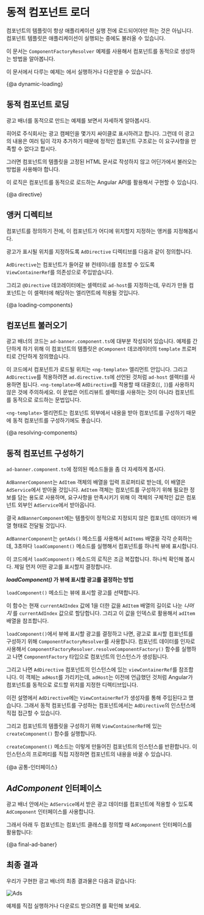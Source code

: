<!--
# Dynamic component loader
-->
# 동적 컴포넌트 로더

<!--
Component templates are not always fixed. An application may need to load new components at runtime.

This cookbook shows you how to use `ComponentFactoryResolver` to add components dynamically.

See the <live-example name="dynamic-component-loader"></live-example>
of the code in this cookbook.
-->
컴포넌트의 템플릿이 항상 애플리케이션 실행 전에 로드되어야만 하는 것은 아닙니다.
컴포넌트 템플릿은 애플리케이션이 실행되는 중에도 불러올 수 있습니다.

이 문서는 `ComponentFactoryResolver` 예제를 사용해서 컴포넌트를 동적으로 생성하는 방법을 알아봅니다.

이 문서에서 다루는 예제는 <live-example name="dynamic-component-loader"></live-example>에서 실행하거나 다운받을 수 있습니다.


{@a dynamic-loading}

<!--
## Dynamic component loading
-->
## 동적 컴포넌트 로딩

<!--
The following example shows how to build a dynamic ad banner.

The hero agency is planning an ad campaign with several different
ads cycling through the banner. New ad components are added
frequently by several different teams. This makes it impractical
to use a template with a static component structure.

Instead, you need a way to load a new component without a fixed
reference to the component in the ad banner's template.

Angular comes with its own API for loading components dynamically.
-->
광고 배너를 동적으로 만드는 예제를 보면서 자세하게 알아봅시다.

히어로 주식회사는 광고 캠페인을 몇가지 싸이클로 표시하려고 합니다.
그런데 이 광고의 내용은 여러 팀이 각자 추가하기 때문에 정적인 컴포넌트 구조로는 이 요구사항을 만족할 수 없다고 합시다.

그러면 컴포넌트의 템플릿을 고정된 HTML 문서로 작성하지 않고 어딘가에서 불러오는 방법을 사용해야 합니다.

이 로직은 컴포넌트를 동적으로 로드하는 Angular API를 활용해서 구현할 수 있습니다.


{@a directive}

<!--
## The anchor directive
-->
## 앵커 디렉티브

<!--
Before you can add components you have to define an anchor point
to tell Angular where to insert components.

The ad banner uses a helper directive called `AdDirective` to
mark valid insertion points in the template.
-->
컴포넌트를 정의하기 전에, 이 컴포넌트가 어디에 위치할지 지정하는 앵커를 지정해봅시다.

광고가 표시될 위치를 지정하도록 `AdDirective` 디렉티브를 다음과 같이 정의합니다.

<code-example path="dynamic-component-loader/src/app/ad.directive.ts" header="src/app/ad.directive.ts"></code-example>


<!--
`AdDirective` injects `ViewContainerRef` to gain access to the view
container of the element that will host the dynamically added component.

In the `@Directive` decorator, notice the selector name, `ad-host`;
that's what you use to apply the directive to the element.
The next section shows you how.
-->
`AdDirective`는 컴포넌트가 들어갈 뷰 컨테이너를 참조할 수 있도록 `ViewContainerRef`를 의존성으로 주입받습니다.

그리고 `@Directive` 데코레이터에는 셀렉터로 `ad-host`를 지정하는데, 우리가 만들 컴포넌트는 이 셀렉터에 해당하는 엘리먼트에 적용될 것입니다.


{@a loading-components}

<!--
## Loading components
-->
## 컴포넌트 불러오기

<!--
Most of the ad banner implementation is in `ad-banner.component.ts`.
To keep things simple in this example, the HTML is in the `@Component`
decorator's `template` property as a template string.

The `<ng-template>` element is where you apply the directive you just made.
To apply the `AdDirective`, recall the selector from `ad.directive.ts`,
`ad-host`. Apply that to `<ng-template>` without the square brackets. Now Angular knows
where to dynamically load components.


<code-example path="dynamic-component-loader/src/app/ad-banner.component.ts" region="ad-host" header="src/app/ad-banner.component.ts (template)"></code-example>



The `<ng-template>` element is a good choice for dynamic components
because it doesn't render any additional output.
-->
광고 배너의 코드는 `ad-banner.component.ts`에 대부분 작성되어 있습니다.
예제를 간단하게 하기 위해 이 컴포넌트의 템플릿은 `@Component` 데코레이터의 `template` 프로퍼티로 간단하게 정의했습니다.

이 코드에서 컴포넌트가 로드될 위치는 `<ng-template>` 엘리먼트 안입니다.
그리고 `AdDirective`를 적용하려면 `ad.directive.ts`에 선언된 것처럼 `ad-host` 셀렉터를 사용하면 됩니다.
`<ng-template>`에 `AdDirective`를 적용할 때 대괄호(`[`, `]`)를 사용하지 않은 것에 주의하세요.
이 문법은 어트리뷰트 셀렉터를 사용하는 것이 아니라 컴포넌트를 동적으로 로드하는 문법입니다.

<code-example path="dynamic-component-loader/src/app/ad-banner.component.ts" region="ad-host" header="src/app/ad-banner.component.ts (템플릿)"></code-example>


`<ng-template>` 엘리먼트는 컴포넌트 외부에서 내용을 받아 컴포넌트를 구성하기 때문에 동적 컴포넌트를 구성하기에도 좋습니다.


{@a resolving-components}

<!--
## Resolving components
-->
## 동적 컴포넌트 구성하기

<!--
Take a closer look at the methods in `ad-banner.component.ts`.

`AdBannerComponent` takes an array of `AdItem` objects as input,
which ultimately comes from `AdService`.  `AdItem` objects specify
the type of component to load and any data to bind to the
component.`AdService` returns the actual ads making up the ad campaign.

Passing an array of components to `AdBannerComponent` allows for a
dynamic list of ads without static elements in the template.

With its `getAds()` method, `AdBannerComponent` cycles through the array of `AdItems`
and loads a new component every 3 seconds by calling `loadComponent()`.


<code-example path="dynamic-component-loader/src/app/ad-banner.component.ts" region="class" header="src/app/ad-banner.component.ts (excerpt)"></code-example>



The `loadComponent()` method is doing a lot of the heavy lifting here.
Take it step by step. First, it picks an ad.
-->
`ad-banner.component.ts`에 정의된 메소드들을 좀 더 자세하게 봅시다.

`AdBannerComponent`는 `AdItem` 객체의 배열을 입력 프로퍼티로 받는데, 이 배열은 `AdService`에서 받아올 것입니다.
`AdItem` 객체는 컴포넌트를 구성하기 위해 필요한 정보를 담는 용도로 사용하며, 요구사항을 만족시키기 위해 이 객체의 구체적인 값은 컴포넌트 외부인 `AdService`에서 받아옵니다.

결국 `AdBannerComponent`에는 템플릿이 정적으로 지정되지 않은 컴포넌트 데이터가 배열 형태로 전달될 것입니다.

`AdBannerComponent`는 `getAds()` 메소드를 사용해서 `AdItems` 배열을 각각 순회하는데, 3초마다 `loadComponent()` 메소드를 실행해서 컴포넌트를 하나씩 뷰에 표시합니다.

<code-example path="dynamic-component-loader/src/app/ad-banner.component.ts" region="class" header="src/app/ad-banner.component.ts (일부)"></code-example>


이 코드에서 `loadComponent()` 메소드의 로직은 조금 복잡합니다.
하나씩 확인해 봅시다. 제일 먼저 어떤 광고를 표시할지 결정합니다.


<div class="alert is-helpful">


<!--
**How _loadComponent()_ chooses an ad**

The `loadComponent()` method chooses an ad using some math.

First, it sets the `currentAdIndex` by taking whatever it
currently is plus one, dividing that by the length of the `AdItem` array, and
using the _remainder_ as the new `currentAdIndex` value. Then, it uses that
value to select an `adItem` from the array.
-->
**_loadComponent()_ 가 뷰에 표시할 광고를 결정하는 방법**

`loadComponent()` 메소드는 뷰에 표시할 광고를 선택합니다.

이 함수는 현재 `currentAdIndex` 값에 1을 더한 값을 `AdItem` 배열의 길이로 나눈 _나머지_ 를 `currentAdIndex` 값으로 할당합니다.
그리고 이 값을 인덱스로 활용해서 `adItem` 배열을 참조합니다.

</div>


<!--
After `loadComponent()` selects an ad, it uses `ComponentFactoryResolver`
to resolve a `ComponentFactory` for each specific component.
The `ComponentFactory` then creates an instance of each component.

Next, you're targeting the `viewContainerRef` that
exists on this specific instance of the component. How do you know it's
this specific instance? Because it's referring to `adHost` and `adHost` is the
directive you set up earlier to tell Angular where to insert dynamic components.

As you may recall, `AdDirective` injects `ViewContainerRef` into its constructor.
This is how the directive accesses the element that you want to use to host the dynamic component.

To add the component to the template, you call `createComponent()` on `ViewContainerRef`.

The `createComponent()` method returns a reference to the loaded component.
Use that reference to interact with the component by assigning to its properties or calling its methods.
-->
`loadComponent()`에서 뷰에 표시할 광고를 결정하고 나면, 광고로 표시할 컴포넌트를 구성하기 위해 `ComponentFactoryResolver`를 사용합니다.
컴포넌트 데이터를 인자로 사용해서 `ComponentFactoryResolver.resolveComponentFactory()` 함수를 실행하고 나면 `ComponentFactory` 타입으로 컴포넌트의 인스턴스가 생성됩니다.

그리고 나면 `AdDirective` 컴포넌트의 인스턴스에 있는 `viewContainerRef`를 참조합니다.
이 객체는 `adHost`를 가리키는데, `adHost`는 이전에 언급했던 것처럼 Angular가 컴포넌트를 동적으로 로드할 위치를 지정한 디렉티브입니다.

이전 설명에서 `AdDirective`에는 `ViewContainerRef`가 생성자를 통해 주입된다고 했습니다.
그래서 동적 컴포넌트를 구성하는 컴포넌트에서는 `AdDirective`의 인스턴스에 직접 접근할 수 있습니다.

그리고 컴포넌트의 템플릿을 구성하기 위해 `ViewContainerRef`에 있는 `createComponent()` 함수를 실행합니다.

`createComponent()` 메소드는 이렇게 만들어진 컴포넌트의 인스턴스를 반환합니다.
이 인스턴스의 프로퍼티를 직접 지정하면 컴포넌트의 내용을 바꿀 수 있습니다.


<!--
{@a common-interface}
-->
{@a 공통-인터페이스}

<!--
## The _AdComponent_ interface
-->
## _AdComponent_ 인터페이스

<!--
In the ad banner, all components implement a common `AdComponent` interface to
standardize the API for passing data to the components.

Here are two sample components and the `AdComponent` interface for reference:
-->
광고 배너 안에서는 `AdService`에서 받은 광고 데이터를 컴포넌트에 적용할 수 있도록 `AdComponent` 인터페이스를 사용합니다.

그래서 아래 두 컴포넌트는 컴포넌트 클래스를 정의할 때 `AdComponent` 인터페이스를 활용합니다:

<code-tabs>

  <code-pane header="hero-job-ad.component.ts" path="dynamic-component-loader/src/app/hero-job-ad.component.ts">

  </code-pane>

  <code-pane header="hero-profile.component.ts" path="dynamic-component-loader/src/app/hero-profile.component.ts">

  </code-pane>

  <code-pane header="ad.component.ts" path="dynamic-component-loader/src/app/ad.component.ts">

  </code-pane>

</code-tabs>



{@a final-ad-baner}

<!--
## Final ad banner
-->
## 최종 결과

<!--
 The final ad banner looks like this:
-->
우리가 구현한 광고 배너의 최종 결과물은 다음과 같습니다:

<div class="lightbox">
  <img src="generated/images/guide/dynamic-component-loader/ads-example.gif" alt="Ads">
</div>

<!--
See the <live-example name="dynamic-component-loader"></live-example>.
-->
예제를 직접 실행하거나 다운로드 받으려면 <live-example name="dynamic-component-loader"></live-example>를 확인해 보세요.